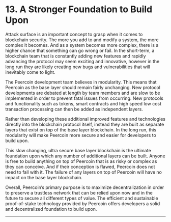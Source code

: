 # 13. A Stronger Foundation to Build Upon

Attack surface is an important concept to grasp when it comes to blockchain security. The more you add to and modify a system, the more complex it becomes. And as a system becomes more complex, there is a higher chance that something can go wrong or fail. In the short-term, a blockchain team that is constantly adding new features and rapidly advancing the protocol may seem exciting and innovative, however in the long run they are likely creating new bugs and vulnerabilities that will inevitably come to light.

The Peercoin development team believes in modularity. This means that Peercoin as the base layer should remain fairly unchanging. New protocol developments are debated at length by team members and are slow to be implemented in order to prevent fatal issues from occurring. New protocols and functionality such as tokens, smart contracts and high speed low cost transaction processing can then be added as independent layers.

Rather than developing these additional improved features and technologies directly into the blockchain protocol itself, instead they are built as separate layers that exist on top of the base layer blockchain. In the long run, this modularity will make Peercoin more secure and easier for developers to build upon.

This slow changing, ultra secure base layer blockchain is the ultimate foundation upon which any number of additional layers can be built. Anyone is free to build anything on top of Peercoin that is as risky or complex as they can conceive. And if their conception is flawed, Peercoin does not need to fall with it. The failure of any layers on top of Peercoin will have no impact on the base layer blockchain.

Overall, Peercoin’s primary purpose is to maximize decentralization in order to preserve a trustless network that can be relied upon now and in the future to secure all different types of value. The efficient and sustainable proof-of-stake technology provided by Peercoin offers developers a solid and decentralized foundation to build upon.

---
